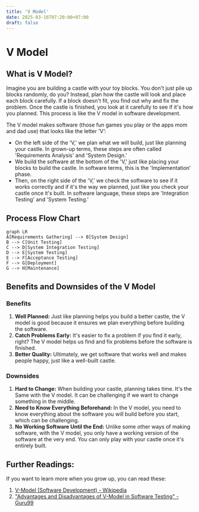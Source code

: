 ```yaml
---
title: 'V Model'
date: 2025-03-16T07:20:00+07:00
draft: false
---
```


# V Model

## What is V Model?

Imagine you are building a castle with your toy blocks. You don't just pile up blocks randomly, do you? Instead, plan how the castle will look and place each block carefully. If a block doesn't fit, you find out why and fix the problem. Once the castle is finished, you look at it carefully to see if it's how you planned. This process is like the V model in software development.

The V model makes software (those fun games you play or the apps mom and dad use) that looks like the letter 'V’:

- On the left side of the 'V,' we plan what we will build, just like planning your castle. In grown-up terms, these steps are often called 'Requirements Analysis' and 'System Design.’
- We build the software at the bottom of the 'V,' just like placing your blocks to build the castle. In software terms, this is the 'Implementation’ phase.
- Then, on the right side of the 'V,’ we check the software to see if it works correctly and if it's the way we planned, just like you check your castle once it's built. In software language, these steps are 'Integration Testing' and 'System Testing.’

## Process Flow Chart

```mermaid
graph LR
A[Requirements Gathering] --> B[System Design]
B --> C[Unit Testing]
C --> D[System Integration Testing]
D --> E[System Testing]
E --> F[Acceptance Testing]
F --> G[Deployment]
G --> H[Maintenance]
```

## Benefits and Downsides of the V Model

### Benefits

1. **Well Planned:** Just like planning helps you build a better castle, the V model is good because it ensures we plan everything before building the software.
2. **Catch Problems Early:** It's easier to fix a problem if you find it early, right? The V model helps us find and fix problems before the software is finished.
3. **Better Quality:** Ultimately, we get software that works well and makes people happy, just like a well-built castle.

### Downsides

1. **Hard to Change:** When building your castle, planning takes time. It's the Same with the V model. It can be challenging if we want to change something in the middle.
2. **Need to Know Everything Beforehand:** In the V model, you need to know everything about the software you will build before you start, which can be challenging.
3. **No Working Software Until the End:** Unlike some other ways of making software, with the V model, you only have a working version of the software at the very end. You can only play with your castle once it's entirely built.

## Further Readings:

If you want to learn more when you grow up, you can read these:

1. [V-Model (Software Development) - Wikipedia](<https://en.wikipedia.org/wiki/V-Model_(software_development)>)
2. ["Advantages and Disadvantages of V-Model in Software Testing" - Guru99](https://www.guru99.com/v-model-software-testing.html)
